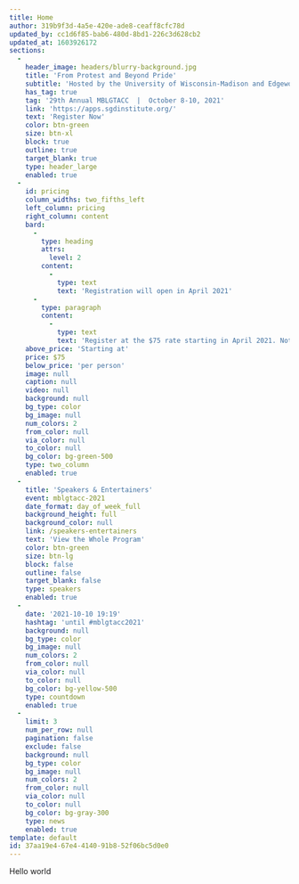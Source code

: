 ```yaml
---
title: Home
author: 319b9f3d-4a5e-420e-ade8-ceaff8cfc78d
updated_by: cc1d6f85-bab6-480d-8bd1-226c3d628cb2
updated_at: 1603926172
sections:
  -
    header_image: headers/blurry-background.jpg
    title: 'From Protest and Beyond Pride'
    subtitle: 'Hosted by the University of Wisconsin-Madison and Edgewood College communities in Madison, Wisconsin'
    has_tag: true
    tag: '29th Annual MBLGTACC  |  October 8-10, 2021'
    link: 'https://apps.sgdinstitute.org/'
    text: 'Register Now'
    color: btn-green
    size: btn-xl
    block: true
    outline: true
    target_blank: true
    type: header_large
    enabled: true
  -
    id: pricing
    column_widths: two_fifths_left
    left_column: pricing
    right_column: content
    bard:
      -
        type: heading
        attrs:
          level: 2
        content:
          -
            type: text
            text: 'Registration will open in April 2021'
      -
        type: paragraph
        content:
          -
            type: text
            text: 'Register at the $75 rate starting in April 2021. Not ready? No problem, because regular registration will continue through October X. On or after October 8, you can still register onsite for $100. '
    above_price: 'Starting at'
    price: $75
    below_price: 'per person'
    image: null
    caption: null
    video: null
    background: null
    bg_type: color
    bg_image: null
    num_colors: 2
    from_color: null
    via_color: null
    to_color: null
    bg_color: bg-green-500
    type: two_column
    enabled: true
  -
    title: 'Speakers & Entertainers'
    event: mblgtacc-2021
    date_format: day_of_week_full
    background_height: full
    background_color: null
    link: /speakers-entertainers
    text: 'View the Whole Program'
    color: btn-green
    size: btn-lg
    block: false
    outline: false
    target_blank: false
    type: speakers
    enabled: true
  -
    date: '2021-10-10 19:19'
    hashtag: 'until #mblgtacc2021'
    background: null
    bg_type: color
    bg_image: null
    num_colors: 2
    from_color: null
    via_color: null
    to_color: null
    bg_color: bg-yellow-500
    type: countdown
    enabled: true
  -
    limit: 3
    num_per_row: null
    pagination: false
    exclude: false
    background: null
    bg_type: color
    bg_image: null
    num_colors: 2
    from_color: null
    via_color: null
    to_color: null
    bg_color: bg-gray-300
    type: news
    enabled: true
template: default
id: 37aa19e4-67e4-4140-91b8-52f06bc5d0e0
---
```

Hello world
